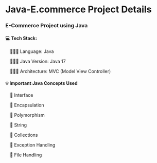 <h1> Java-E.commerce Project Details </h1>
<h3> E-Commerce Project using Java </h3>

<h4>💻 Tech Stack: </h4>
      <p>&emsp;🧑🏻‍💻 Language: Java</p>
      <p>&emsp;🧑🏻‍💻 Java Version: Java 17</p>
      <p>&emsp;🧑🏻‍💻 Architecture: MVC (Model View Controller)</p>

<h4>💡 Important Java Concepts Used </h4>
      <p>&emsp;📘 Interface</p>
      <p>&emsp;📘 Encapsulation</p>
      <p>&emsp;📘 Polymorphism</p>
      <p>&emsp;📘 String</p>
      <p>&emsp;📘 Collections</p>
      <p>&emsp;📘 Exception Handling</p>
      <p>&emsp;📘 File Handling</p>
      
<img src=""/>
